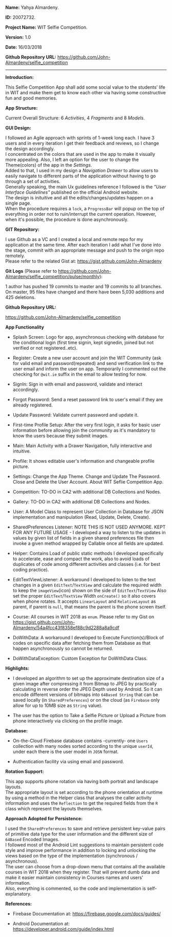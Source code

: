 **Name:** Yahya Almardeny.

**ID:** 20072732.

**Project Name:** WIT Selfie Competition.

**Version:** 1.0

**Date:** 16/03/2018
 
**Github Repository URL:** https://github.com/John-Almardeny/selfie_competition


 - - - -


**Introduction:**

This Selfie Competition App shall add some social value to the students’ life in WIT and make them get to know each other via having some constructive fun and good memories.


**App Structure:**

Current Overall Structure: 6 *Activities*, 4 *Fragments* and 8 *Models*.


**GUI Design:**

I followed an Agile approach with sprints of 1-week long each. I have 3 users and in every iteration I get their feedback and reviews, so I change the design accordingly.<br>
I concentrated on the colors that are used in the app to make it visually more appealing. Also, I left an option for the user to change the Theme(colors) of the app in the *Settings*.<br>
Added to that, I used in my design a *Navigation Drawer* to allow users to easily navigate to different parts of the application without having to go through a set of activities.<br>
Generally speaking, the main Ux guidelines reference I followed is the *"User Interface Guidelines"* published on the official Android website.<br>
The design is inituitive and all the edits/changes/updates happen on a single page.<br>
When the procedure requires a `lock`, a `ProgressBar` will popup on the top of everything in order not to ruin/interrupt the current operation. However, when it's possible, the procedure is done asynchronously. 



**GIT Repository:**

I use Github as a VC and I created a local and remote repo for my application at the same time. After each iteration I add what I've done into the stage, commit with an appropriate message and push to the origin repo remotely.<br>
Please refer to the related Gist at: https://gist.github.com/John-Almardeny

**Git Logs** (Please refer to https://github.com/John-Almardeny/selfie_competition/pulse/monthly):

1 author has pushed 19 commits to master and 19 commits to all branches. <br>
On master, 95 files have changed and there have been 5,030 additions and 425 deletions.

**Github Repository URL:**
 
https://github.com/John-Almardeny/selfie_competition


**App Functionality**

* Splash Screen: Logo for app, asynchronous checking with database for the conditional login (first time signin, kept signedin, joined but not verified or not registered..etc).

* Register: Create a new user account and join the WIT Community (ask for valid email and password(repeated) and send verification link to the user email and inform the user on app. Temporarily I commented out the checking for `@wit.ie` suffix in the email to allow testing for now.

* SignIn: Sign in with email and password, validate and interact accordingly.

* Forgot Password: Send a reset password link to user's email if they are already registered.

* Update Password: Validate current password and update it.

* First-time Profile Setup: After the very first login, it asks for basic user information before allowing join the community as it's mandatory to know the users because they submit images.

* Main: Main Activity with a Drawer Navigation, fully interactive and intuitive.

* Profile: It shows editable user's information and changeable profile picture.

* Settings: Change the App Theme. Change and Update The Password. Close and Delete the User Account. About WIT Seflie Competition App.

* Competition: TO-DO in CA2 with additional DB Collections and Nodes.

* Gallery: TO-DO in CA2 with additional DB Collections and Nodes.

* User: A Model Class to represent User Collection in Database for JSON implementation and manipulation (Read, Update, Delete, Create).

* SharedPreferences Listener: NOTE THIS IS NOT USED ANYMORE. KEPT FOR ANY FUTURE USAGE - I developed a way to listen to the updates in values by given list of fields in a given shared preferences file then invoke a given method wrapped by Callable once all fields are updated.

* Helper: Contains Load of public static methods I developed specifically to accelerate, ease and compact the work, also to avoid loads of duplicates of code among different activities and classes (i.e. for best coding practice).

* EditTextViewListener: A workaround I developed to listen to the text changes in a given `EditText`/`TextView` and calculate the required width to keep the `imageView`(icon) shown on the side of `EditText`/`TextView` Also set the proper `EditText`/`TextView` Width `onCreate()` so it also covers when phone rotates. It accepts `LinearLayout` and `RelativeLayout` as parent, if parent is `null`, that means the parent is the phone screen itself.

* Course: All courses in WIT 2018 as `enum`. Please refer to my Gist on https://gist.github.com/John-Almardeny/54a4fcc43f8358ef88c9d2288a8a9cdf

* DoWithData: A workaround I developed to Execute Function(s)/Block of codes on specific data after fetching them from Database as that happen asynchronously so cannot be returned.

* DoWithDataException: Custom Exception for DoWithData Class.


**Highlights:**

* I developed an algorithm to set up the approximate destination size of a given image after compressing it from Bitmap to JPEG by practically calculating in reverse order the JPEG Depth used by Android. So it can encode different versions of bitmaps into `64Based String` that can be saved locally (in `SharedPreferences`) or on the cloud (as `Firebase` only allow for up to 10MB size as `String` value).

* The user has the option to Take a Selfie Picture or Upload a Picture from phone interactively via clicking on the profile image. 


**Database:**

* On-the-Cloud Firebase database contains -currently- one `Users` collection with many nodes sorted according to the unique `userId`, under each there is the user model in `JOSN` format.

* Authentication facility via using email and password.


**Rotation Support:**

This app supports phone rotation via having both portrait and landscape layouts.<br>
The appropriate layout is set according to the phone orientation at runtime by using a method in the Helper class that analyses the caller activity information and uses the `Reflection` to get the required fields from the `R` class which represent the layouts themselves.


**Approach Adopted for Persistence:**

I used the `SharedPreferences` to save and retrieve persistent key-value pairs of primitive data type for the user information and the different size of `64Based` Encoded Images.<br>
I followed most of the Android Lint suggestions to maintain persistent code style and improve performance in addition to locking and unlocking the views based on the type of the implementation (synchronous / asynchronous).<br>
The user can choose from a drop-down menu that contains all the available courses in WIT 2018 when they register. That will prevent dumb data and make it easier maintain consistency in Courses names and users' information. <br>
Also, everything is commented, so the code and implementation is self-explanatory.


**References:**

* Firebase Documentation at: https://firebase.google.com/docs/guides/

* Android Documentation at: https://developer.android.com/guide/index.html


